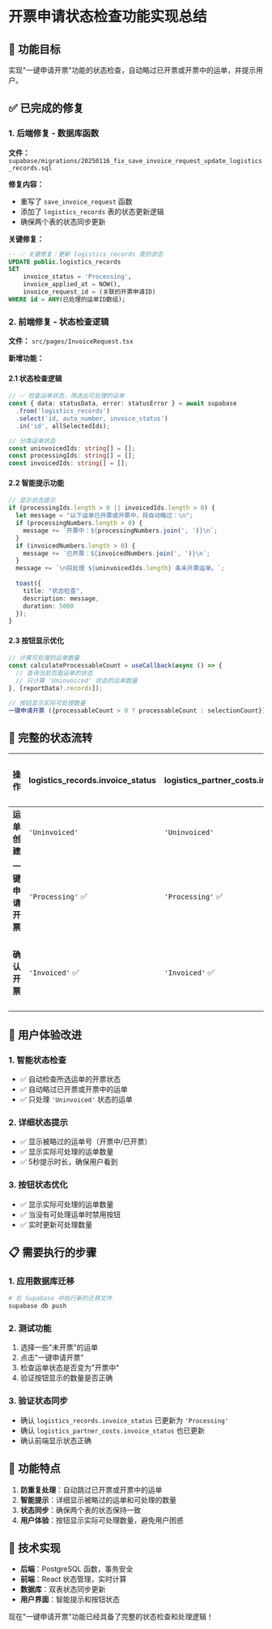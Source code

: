 # 开票申请状态检查功能实现总结

## 🎯 **功能目标**

实现"一键申请开票"功能的状态检查，自动略过已开票或开票中的运单，并提示用户。

## ✅ **已完成的修复**

### 1. **后端修复 - 数据库函数**

**文件：** `supabase/migrations/20250116_fix_save_invoice_request_update_logistics_records.sql`

**修复内容：**
- 重写了 `save_invoice_request` 函数
- 添加了 `logistics_records` 表的状态更新逻辑
- 确保两个表的状态同步更新

**关键修复：**
```sql
-- ✅ 关键修复：更新 logistics_records 表的状态
UPDATE public.logistics_records
SET 
    invoice_status = 'Processing',
    invoice_applied_at = NOW(),
    invoice_request_id = (关联的开票申请ID)
WHERE id = ANY(已处理的运单ID数组);
```

### 2. **前端修复 - 状态检查逻辑**

**文件：** `src/pages/InvoiceRequest.tsx`

**新增功能：**

#### 2.1 状态检查逻辑
```typescript
// ✅ 检查运单状态，筛选出可处理的运单
const { data: statusData, error: statusError } = await supabase
  .from('logistics_records')
  .select('id, auto_number, invoice_status')
  .in('id', allSelectedIds);

// 分类运单状态
const uninvoicedIds: string[] = [];
const processingIds: string[] = [];
const invoicedIds: string[] = [];
```

#### 2.2 智能提示功能
```typescript
// 显示状态提示
if (processingIds.length > 0 || invoicedIds.length > 0) {
  let message = "以下运单已开票或开票中，将自动略过：\n";
  if (processingNumbers.length > 0) {
    message += `开票中：${processingNumbers.join(', ')}\n`;
  }
  if (invoicedNumbers.length > 0) {
    message += `已开票：${invoicedNumbers.join(', ')}\n`;
  }
  message += `\n将处理 ${uninvoicedIds.length} 条未开票运单。`;
  
  toast({ 
    title: "状态检查", 
    description: message,
    duration: 5000
  });
}
```

#### 2.3 按钮显示优化
```typescript
// 计算可处理的运单数量
const calculateProcessableCount = useCallback(async () => {
  // 查询当前页面运单的状态
  // 只计算 'Uninvoiced' 状态的运单数量
}, [reportData?.records]);

// 按钮显示实际可处理数量
一键申请开票 ({processableCount > 0 ? processableCount : selectionCount})
```

## 🔄 **完整的状态流转**

| 操作 | logistics_records.invoice_status | logistics_partner_costs.invoice_status | 用户提示 |
|------|----------------------------------|----------------------------------------|----------|
| **运单创建** | `'Uninvoiced'` | `'Uninvoiced'` | - |
| **一键申请开票** | `'Processing'` ✅ | `'Processing'` ✅ | 显示处理数量 |
| **确认开票** | `'Invoiced'` ✅ | `'Invoiced'` ✅ | 显示完成状态 |

## 🎯 **用户体验改进**

### 1. **智能状态检查**
- ✅ 自动检查所选运单的开票状态
- ✅ 自动略过已开票或开票中的运单
- ✅ 只处理 `'Uninvoiced'` 状态的运单

### 2. **详细状态提示**
- ✅ 显示被略过的运单号（开票中/已开票）
- ✅ 显示实际可处理的运单数量
- ✅ 5秒提示时长，确保用户看到

### 3. **按钮状态优化**
- ✅ 显示实际可处理的运单数量
- ✅ 当没有可处理运单时禁用按钮
- ✅ 实时更新可处理数量

## 📋 **需要执行的步骤**

### 1. **应用数据库迁移**
```bash
# 在 Supabase 中执行新的迁移文件
supabase db push
```

### 2. **测试功能**
1. 选择一些"未开票"的运单
2. 点击"一键申请开票"
3. 检查运单状态是否变为"开票中"
4. 验证按钮显示的数量是否正确

### 3. **验证状态同步**
- 确认 `logistics_records.invoice_status` 已更新为 `'Processing'`
- 确认 `logistics_partner_costs.invoice_status` 也已更新
- 确认前端显示状态正确

## 🚀 **功能特点**

1. **防重复处理**：自动跳过已开票或开票中的运单
2. **智能提示**：详细显示被略过的运单和可处理的数量
3. **状态同步**：确保两个表的状态保持一致
4. **用户体验**：按钮显示实际可处理数量，避免用户困惑

## 🔧 **技术实现**

- **后端**：PostgreSQL 函数，事务安全
- **前端**：React 状态管理，实时计算
- **数据库**：双表状态同步更新
- **用户界面**：智能提示和按钮状态

现在"一键申请开票"功能已经具备了完整的状态检查和处理逻辑！
